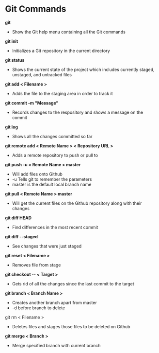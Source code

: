 <h1>Git Commands</h1>

<b>git</b>
- Show the Git help menu containing all the Git commands

<b>git init</b>
- Initializes a Git repository in the current directory

<b>git status</b>
- Shows the current state of the project which includes currently staged, unstaged, and untracked files

<b>git add < Filename ></b>
- Adds the file to the staging area in order to track it

<b>git commit -m “Message”</b>
- Records changes to the respository and shows a message on the commit

<b>git log</b>
- Shows all the changes committed so far

<b>git remote add < Remote Name > < Repository URL ></b>
- Adds a remote repository to push or pull to

<b>git push -u < Remote Name > master</b>
- Will add files onto Github
- -u Tells git to remember the parameters
- master is the default local branch name

<b>git pull < Remote Name > master</b>
- Will get the current files on the Github repository along with their changes

<b>git diff HEAD</b>
- Find differences in the most recent commit

<b>git diff --staged</b>
- See changes that were just staged

<b>git reset < Filename ></b>
- Removes file from stage

<b>git checkout -- < Target ></b>
- Gets rid of all the changes since the last commit to the target

<b>git branch < Branch Name ></b>
- Creates another branch apart from master
- -d before branch to delete

</b>git rm < Filename ></b>
- Deletes files and stages those files to be deleted on Github

<b>git merge < Branch ></b>
- Merge specified branch with current branch
